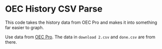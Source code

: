 # OEC History CSV Parse
This code takes the history data from OEC Pro and makes it into something far easier to graph.

Use data from [OEC Pro](https://pro.oec.world/en/visualize/line/hs92/import/aus/all/show/1995.2018/). The data in `download 2.csv` and `done.csv` are from there.